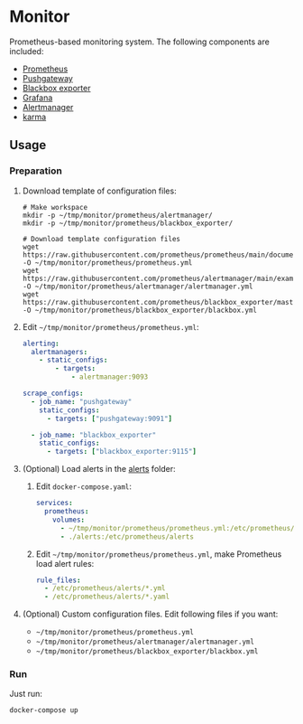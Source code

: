 # Monitor

Prometheus-based monitoring system. The following components are included:

- [Prometheus](https://github.com/prometheus/prometheus)
- [Pushgateway](https://github.com/prometheus/pushgateway)
- [Blackbox exporter](https://github.com/prometheus/blackbox_exporter)
- [Grafana](https://github.com/grafana/grafana)
- [Alertmanager](https://github.com/prometheus/alertmanager)
- [karma](https://github.com/prymitive/karma)

## Usage

### Preparation

1. Download template of configuration files:

   ```shell
   # Make workspace
   mkdir -p ~/tmp/monitor/prometheus/alertmanager/
   mkdir -p ~/tmp/monitor/prometheus/blackbox_exporter/

   # Download template configuration files
   wget https://raw.githubusercontent.com/prometheus/prometheus/main/documentation/examples/prometheus.yml -O ~/tmp/monitor/prometheus/prometheus.yml
   wget https://raw.githubusercontent.com/prometheus/alertmanager/main/examples/ha/alertmanager.yml -O ~/tmp/monitor/prometheus/alertmanager/alertmanager.yml
   wget https://raw.githubusercontent.com/prometheus/blackbox_exporter/master/blackbox.yml -O ~/tmp/monitor/prometheus/blackbox_exporter/blackbox.yml
   ```

2. Edit `~/tmp/monitor/prometheus/prometheus.yml`:

   ```yaml
   alerting:
     alertmanagers:
       - static_configs:
           - targets:
               - alertmanager:9093

   scrape_configs:
     - job_name: "pushgateway"
       static_configs:
         - targets: ["pushgateway:9091"]

     - job_name: "blackbox_exporter"
       static_configs:
         - targets: ["blackbox_exporter:9115"]
   ```

3. (Optional) Load alerts in the [alerts](https://github.com/rea1shane/monitor/tree/main/alerts) folder:

   1. Edit `docker-compose.yaml`:

      ```yaml
      services:
        prometheus:
          volumes:
            - ~/tmp/monitor/prometheus/prometheus.yml:/etc/prometheus/prometheus.yml
            - ./alerts:/etc/prometheus/alerts
      ```

   2. Edit `~/tmp/monitor/prometheus/prometheus.yml`, make Prometheus load alert rules:

      ```yaml
      rule_files:
        - /etc/prometheus/alerts/*.yml
        - /etc/prometheus/alerts/*.yaml
      ```

4. (Optional) Custom configuration files. Edit following files if you want:

   - `~/tmp/monitor/prometheus/prometheus.yml`
   - `~/tmp/monitor/prometheus/alertmanager/alertmanager.yml`
   - `~/tmp/monitor/prometheus/blackbox_exporter/blackbox.yml`

### Run

Just run:

```shell
docker-compose up
```
